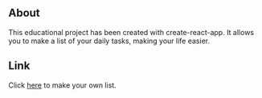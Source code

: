 ## About
This educational project has been created with create-react-app. It allows you to make a list of your daily tasks, making your life easier. 
## Link
Click [here](https://jacobosowsky.github.io/ToDo/) to make your own list.
